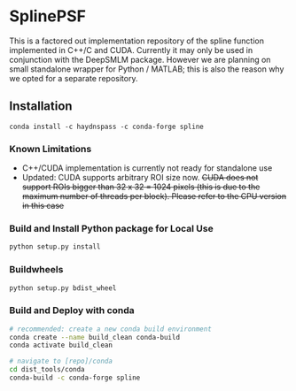 # SplinePSF
This is a factored out implementation repository of the spline function implemented in C++/C and CUDA.
Currently it may only be used in conjunction with the DeepSMLM package. However we are planning on small standalone
wrapper for Python / MATLAB; this is also the reason why we opted for a separate repository.

## Installation

```
conda install -c haydnspass -c conda-forge spline
```

### Known Limitations

* C++/CUDA implementation is currently not ready for standalone use
* Updated: CUDA supports arbitrary ROI size now. ~~CUDA does not support ROIs bigger than 32 x 32 = 1024 pixels (this is due to the maximum number of threads per block). Please refer to the CPU version in this case~~

### Build and Install Python package for Local Use
```bash
python setup.py install
```

### Buildwheels
```bash
python setup.py bdist_wheel
```

### Build and Deploy with conda
```bash
# recommended: create a new conda build environment
conda create --name build_clean conda-build
conda activate build_clean

# navigate to [repo]/conda
cd dist_tools/conda
conda-build -c conda-forge spline
```
